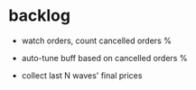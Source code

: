 # backlog
- watch orders, count cancelled orders %
- auto-tune buff based on cancelled orders %

- collect last N waves' final prices
